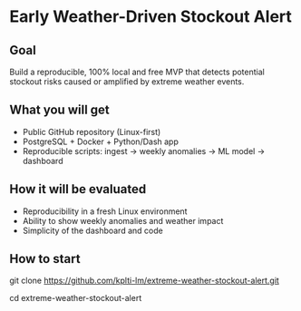 # Early Weather-Driven Stockout Alert

## Goal
Build a reproducible, 100% local and free MVP that detects potential stockout risks caused or amplified by extreme weather events.

## What you will get
- Public GitHub repository (Linux-first)
- PostgreSQL + Docker + Python/Dash app
- Reproducible scripts: ingest → weekly anomalies →  ML model → dashboard

## How it will be evaluated
- Reproducibility in a fresh Linux environment
- Ability to show weekly anomalies and weather impact
- Simplicity of the dashboard and code

## How to start
git clone https://github.com/kplti-lm/extreme-weather-stockout-alert.git

cd extreme-weather-stockout-alert
